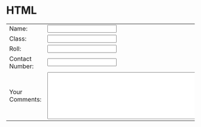 # HTML
<html>
  <head>
    <title>
      B
    </title>
  </head>
  <body>
    <form action="mailto:pmshah2020@gmail.com" method="post" enctype="text">
      <table>
        <tr>
          <td><label>Name:</label></td>
          <td><input type="text" name="yourName" value=""></td>
        </tr>
        <tr>
          <td><label>Class:</label></td>
          <td><input type="number" name="yourClass" value=""></td>
        </tr>
        <tr>
          <td><label>Roll:</label></td>
          <td><input type="number" name="yourRoll" value=""></td>
        </tr>
        <tr>
          <td><label>Contact Number:</label></td>
          <td><input type="number" name="yourNumber" value=""></td>
        </tr>
        <tr>
          <td><label>Your Comments:</label></td>
          <td><textarea name="yourComment" rows="8" cols="80"></textarea></td>
        </tr>
      </table>
    </form>
  </body>
  </html>
 
  

        
